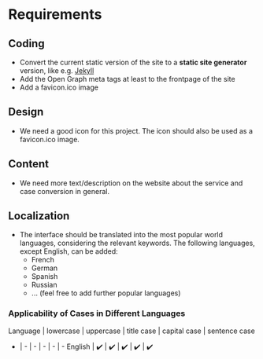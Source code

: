 # Requirements

## Coding

- Convert the current static version of the site to a **static site generator** version, like e.g. [Jekyll](https://jekyllrb.com/)
- Add the Open Graph meta tags at least to the frontpage of the site
- Add a favicon.ico image

## Design

- We need a good icon for this project. The icon should also be used as a favicon.ico image.

## Content

- We need more text/description on the website about the service and case conversion in general.

## Localization

- The interface should be translated into the most popular world languages, considering the relevant keywords. The following languages, except English, can be added:
  - French
  - German
  - Spanish
  - Russian
  - ... (feel free to add further popular languages)

### Applicability of Cases in Different Languages

Language | lowercase | uppercase | title case | capital case | sentence case
- | - | - | - | - | -
English | ✔️  | ✔️  | ✔️  | ✔️  | ✔️
